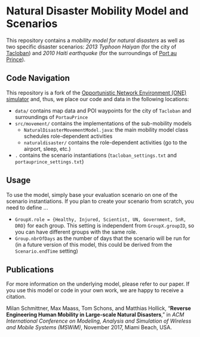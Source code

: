 # Natural Disaster Mobility Model and Scenarios

This repository contains a *mobility model for natural disasters* as well as two specific disaster scenarios: *2013 Typhoon Haiyan* (for the city of [Tacloban](https://www.openstreetmap.org/#map=18/11.24303/125.00720&layers=H)) and *2010 Haiti earthquake* (for the surroundings of [Port au Prince](https://www.openstreetmap.org/#map=18/18.54733/-72.34053&layers=H)).

## Code Navigation

This repository is a fork of the [Opportunistic Network Environment (ONE) simulator](http://akeranen.github.io/the-one/) and, thus, we place our code and data in the following locations:

* `data/` contains map data and POI waypoints for the city of `Tacloban` and surroundings of `PortauPrince`
* `src/movement/` contains the implementations of the sub-mobility models
  * `NaturalDisasterMovementModel.java`: the main mobility model class schedules role-dependent activities 
  * `naturaldisaster/` contains the role-dependent activities (go to the airport, sleep, etc.)
* `.` contains the scenario instantiations (`tacloban_settings.txt` and `portauprince_settings.txt`)

## Usage

To use the model, simply base your evaluation scenario on one of the scenario instantiations. If you plan to create your scenario from scratch, you need to define ...

* `GroupX.role = {Healthy, Injured, Scientist, UN, Government, SnR, DRO}` for each group. This setting is independent from `GroupX.groupID`, so you can have different groups with the same role.
* `Group.nbrOfDays` as the number of days that the scenario will be run for (in a future version of this model, this could be derived from the `Scenario.endTime` setting)

## Publications

For more information on the underlying model, please refer to our paper. If you use this model or code in your own work, we are happy to receive a citation.

Milan Schmittner, Max Maass, Tom Schons, and Matthias Hollick, “**Reverse Engineering Human Mobility in Large-scale Natural Disasters**,” in *ACM International Conference on Modeling, Analysis and Simulation of Wireless and Mobile Systems (MSWiM)*, November 2017, Miami Beach, USA.
